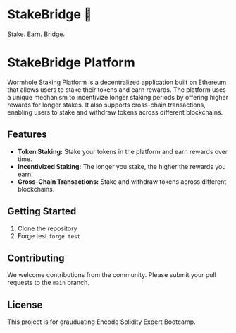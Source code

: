 # StakeBridge 🥩

Stake. Earn. Bridge.

# StakeBridge Platform

Wormhole Staking Platform is a decentralized application built on Ethereum that allows users to stake their tokens and earn rewards. The platform uses a unique mechanism to incentivize longer staking periods by offering higher rewards for longer stakes. It also supports cross-chain transactions, enabling users to stake and withdraw tokens across different blockchains.

## Features

- **Token Staking:** Stake your tokens in the platform and earn rewards over time.
- **Incentivized Staking:** The longer you stake, the higher the rewards you earn.
- **Cross-Chain Transactions:** Stake and withdraw tokens across different blockchains.

## Getting Started

1. Clone the repository
2. Forge test `forge test`

## Contributing

We welcome contributions from the community. Please submit your pull requests to the `main` branch.

## License

This project is for grauduating Encode Solidity Expert Bootcamp.
